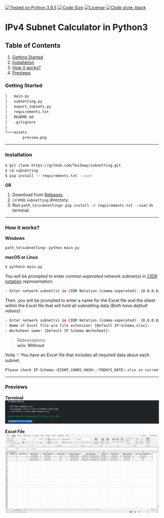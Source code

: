 [![Tested on Python 3.9.5](https://img.shields.io/badge/Tested%20-Python%203.9.5-blue.svg?logo=python)](https://www.python.org/downloads)
[![Code Size](https://img.shields.io/github/languages/code-size/Tes3awy/subnetting?color=green)](https://github.com/Tes3awy/subnetting)
[![License](https://img.shields.io/github/license/Tes3awy/subnetting)](https://github.com/Tes3awy/subnetting)
[![Code style: black](https://img.shields.io/badge/code%20style-black-000000.svg)](https://github.com/psf/black)

# IPv4 Subnet Calculator in Python3

## Table of Contents

1. [Getting Started](#getting-started)
2. [Installation](#installation)
3. [How it works?](#how-it-works)
4. [Previews](#previews)

### Getting Started

```bash
│   main.py
│   subnetting.py
│   export_subnets.py
│   requirements.txt
│   README.md
│   .gitignore
│
└───assets
        preview.png
```

---

### Installation

```bash
$ git clone https://github.com/Tes3awy/subnetting.git
$ cd subnetting
$ pip install -r requirements.txt --user
```

**OR**

1. Download from [Releases](https://github.com/Tes3awy/subnetting/releases/tag/v1.0).
2. `cd` into `subnetting` directory.
3. Run `path_to\subnetting> pip install -r requirements.txt --user` in terminal.

---

### How it works?

**Windows**

```powershell
path_to\subnetting> python main.py
```

**macOS or Linux**

```bash
$ python3 main.py
```

You will be prompted to enter _comma-seperated_ network subnet(s) in [CIDR notation](https://en.wikipedia.org/wiki/Classless_Inter-Domain_Routing#CIDR_notation) representation:

```bash
- Enter network subnet(s) in CIDR Notation (comma-seperated): 10.0.0.0/8, 172.16.0.0/16, 192.168.1.0/24
```

Then, you will be prompted to enter a name for the Excel file and the sheet within the Excel file that will hold all subnetting data _(Both have default values)_:

```bash
- Enter network subnet(s) in CIDR Notation (comma-seperated): 10.0.0.0/8, 172.16.0.0/16, 192.168.1.0/24
- Name of Excel file w/o file extension? [Default IP-Schema.xlsx]:
- Worksheet name? [Default IP Schema Worksheet]:
```

> Abbreviations <br /> **w/o: Without**

Voila :sparkles: You have an Excel file that includes all required data about each subnet.

```bash
Please check IP-Schema-<EIGHT_CHARS_HASH>_<TODAYS_DATE>.xlsx in current working directory.
```

---

### Previews

**Terminal**
![Python CLI](assets/subnetting-cli.png)

**Excel File**
![Excel Preview](assets/preview.png)
